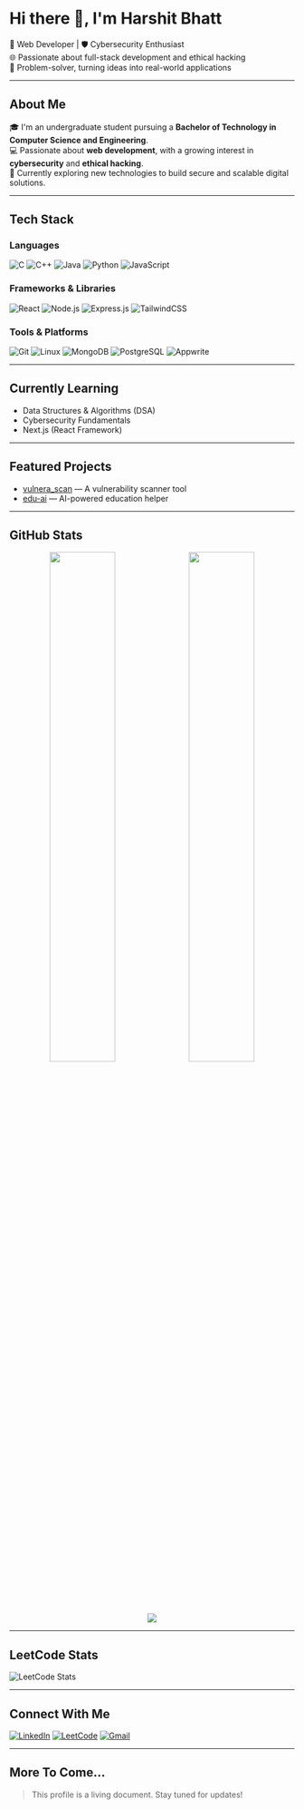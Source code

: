 # Hi there 👋, I'm Harshit Bhatt

🚀 Web Developer | 🛡️ Cybersecurity Enthusiast  
🌐 Passionate about full-stack development and ethical hacking  
🧠 Problem-solver, turning ideas into real-world applications

---

## About Me

🎓 I'm an undergraduate student pursuing a **Bachelor of Technology in Computer Science and Engineering**.  
💻 Passionate about **web development**, with a growing interest in **cybersecurity** and **ethical hacking**.  
🔭 Currently exploring new technologies to build secure and scalable digital solutions.

---

## Tech Stack

### Languages
![C](https://img.shields.io/badge/C-00599C?style=flat&logo=c&logoColor=white)
![C++](https://img.shields.io/badge/C++-00599C?style=flat&logo=c%2b%2b&logoColor=white)
![Java](https://img.shields.io/badge/Java-007396?style=flat&logo=java&logoColor=white)
![Python](https://img.shields.io/badge/Python-3776AB?style=flat&logo=python&logoColor=white)
![JavaScript](https://img.shields.io/badge/JavaScript-F7DF1E?style=flat&logo=javascript&logoColor=black)

### Frameworks & Libraries
![React](https://img.shields.io/badge/React-20232A?style=flat&logo=react&logoColor=61DAFB)
![Node.js](https://img.shields.io/badge/Node.js-339933?style=flat&logo=node.js&logoColor=white)
![Express.js](https://img.shields.io/badge/Express.js-000000?style=flat&logo=express&logoColor=white)
![TailwindCSS](https://img.shields.io/badge/TailwindCSS-38B2AC?style=flat&logo=tailwind-css&logoColor=white)

### Tools & Platforms
![Git](https://img.shields.io/badge/Git-F05032?style=flat&logo=git&logoColor=white)
![Linux](https://img.shields.io/badge/Linux-FCC624?style=flat&logo=linux&logoColor=black)
![MongoDB](https://img.shields.io/badge/MongoDB-47A248?style=flat&logo=mongodb&logoColor=white)
![PostgreSQL](https://img.shields.io/badge/PostgreSQL-336791?style=flat&logo=postgresql&logoColor=white)
![Appwrite](https://img.shields.io/badge/Appwrite-F02E65?style=flat&logo=appwrite&logoColor=white)

---

## Currently Learning

- Data Structures & Algorithms (DSA)  
- Cybersecurity Fundamentals  
- Next.js (React Framework)

---

## Featured Projects

- [vulnera_scan](https://github.com/harshit-8723/vulnera_scan) — A vulnerability scanner tool  
- [edu-ai](https://github.com/harshit-8723/edu-ai) — AI-powered education helper

---

## GitHub Stats

<p align="center">
  <img src="https://github-readme-stats.vercel.app/api?username=harshit-8723&show_icons=true&theme=tokyonight" width="48%" />
  <img src="https://github-readme-stats.vercel.app/api/top-langs/?username=harshit-8723&layout=compact&theme=tokyonight" width="48%" />
 <img src="https://github-profile-summary-cards.vercel.app/api/cards/profile-details?username=harshit-8723&theme=tokyonight" />
</p>

---

## LeetCode Stats

![LeetCode Stats](https://leetcard.jacoblin.cool/harshit-8723?theme=dark&ext=contest)

---

## Connect With Me

[![LinkedIn](https://img.shields.io/badge/LinkedIn-0077B5?style=flat&logo=linkedin&logoColor=white)](https://linkedin.com/in/harshit-bhatt-0x2214)
[![LeetCode](https://img.shields.io/badge/LeetCode-FFA116?style=flat&logo=leetcode&logoColor=black)](https://leetcode.com/harshit-8723/)
[![Gmail](https://img.shields.io/badge/Gmail-D14836?style=flat&logo=gmail&logoColor=white)](mailto:harshitbhatt8723@gmail.com)
<!-- [![Portfolio](https://img.shields.io/badge/Portfolio-000?style=flat&logo=google-chrome&logoColor=white)](link to be added later) -->

---

## More To Come...

> This profile is a living document. Stay tuned for updates!
